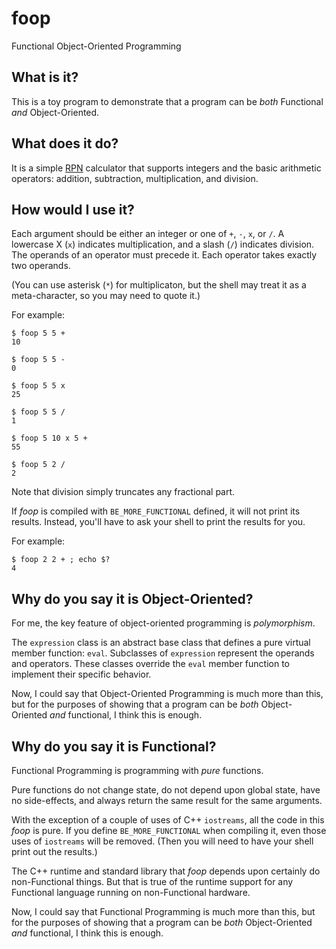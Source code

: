# foop

Functional Object-Oriented Programming

## What is it?

This is a toy program to demonstrate that a program can be _both_ Functional _and_ Object-Oriented.

## What does it do?

It is a simple [RPN](https://en.wikipedia.org/wiki/Reverse_Polish_notation) calculator that supports integers and the basic arithmetic operators: addition, subtraction, multiplication, and division.

## How would I use it?

Each argument should be either an integer or one of `+`, `-`, `x`, or `/`. A lowercase X (`x`) indicates multiplication, and a slash (`/`) indicates division. The operands of an operator must precede it. Each operator takes exactly two operands.

(You can use asterisk (`*`) for multiplicaton, but the shell may treat it as a meta-character, so you may need to quote it.)

For example:

    $ foop 5 5 +
    10

    $ foop 5 5 -
    0

    $ foop 5 5 x
    25

    $ foop 5 5 /
    1

    $ foop 5 10 x 5 +
    55

    $ foop 5 2 /
    2

Note that division simply truncates any fractional part.

If _foop_ is compiled with `BE_MORE_FUNCTIONAL` defined, it will not print its results. Instead, you'll have to ask your shell to print the results for you.

For example:

    $ foop 2 2 + ; echo $?
    4

## Why do you say it is Object-Oriented?

For me, the key feature of object-oriented programming is _polymorphism_.

The `expression` class is an abstract base class that defines a pure virtual member function: `eval`. Subclasses of `expression` represent the operands and operators. These classes override the `eval` member function to implement their specific behavior.

Now, I could say that Object-Oriented Programming is much more than this, but for the purposes of showing that a program can be _both_ Object-Oriented _and_ functional, I think this is enough.

## Why do you say it is Functional?

Functional Programming is programming with _pure_ functions.

Pure functions do not change state, do not depend upon global state, have no side-effects, and always return the same result for the same arguments.

With the exception of a couple of uses of C++ `iostreams`, all the code in this _foop_ is pure. If you define `BE_MORE_FUNCTIONAL` when compiling it, even those uses of `iostreams` will be removed. (Then you will need to have your shell print out the results.)

The C++ runtime and standard library that _foop_ depends upon certainly do non-Functional things. But that is true of the runtime support for any Functional language running on non-Functional hardware.

Now, I could say that Functional Programming is much more than this, but for the purposes of showing that a program can be _both_ Object-Oriented _and_ functional, I think this is enough.
